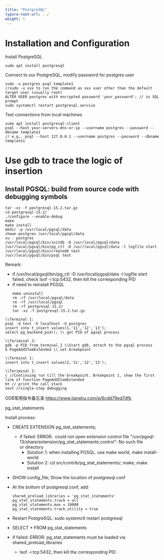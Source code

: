 ```yaml
---
title: "PostgreSQL"
typora-root-url: ../
weight: 1
---
```


# Installation and Configuration
Install PostgreSQL
```
sudo apt install postgresql
```

Connect to our PostgreSQL, modify password for postgres user
```
sudo -u postgres psql template1 
//sudo -u xxx to run the command as xxx user other than the default target user (usually root)
ALTER USER postgres with encrypted password 'your_password'; // in SQL prompt
sudo systemctl restart postgresql.service
```

Test connections from local machines
```
sudo apt install postgresql-client
psql --host your-servers-dns-or-ip --username postgres --password --dbname template1
// e.g., psql --host 127.0.0.1 --username postgres --password --dbname template1
```

# Use gdb to trace the logic of insertion

## Install PGSQL: build from source code with debugging symbols

```
tar -xz -f postgresql-15.2.tar.gz
cd postgresql-15.2/
./configure --enable-debug
make
make install
mkdir -p /usr/local/pgsql/data
chown postgres /usr/local/pgsql/data
su - postgres
/usr/local/pgsql/bin/initdb -D /usr/local/pgsql/data
/usr/local/pgsql/bin/pg_ctl -D /usr/local/pgsql/data -l logfile start
/usr/local/pgsql/bin/createdb test
/usr/local/pgsql/bin/psql test
```

Remark:

- if /usr/local/pgsql/bin/pg_ctl -D /usr/local/pgsql/data -l logfile start failed, check lsof -i tcp:5432, then kill the corresponding PID
- if need to reinstall PGSQL
    ```
    make uninstall
    rm -rf /usr/local/pgsql/data
    rm -rf /usr/local/pgsql
    rm -rf postgresql-15.2/
    tar -xz -f postgresql-15.2.tar.gz
    ```

```
\\Terminal 1:
psql -d test -h localhost -U postgres
insert into t_insert values(1,'11','12','13');
select pg_backend_pid(); \\ get PID of pgsql process

\\Teriminal 2:
gdb -p PID_from_terminal_1 \\Start gdb, attach to the pgsql process
b PageAddItemExtended \\ set breakpoint

\\Terminal 1:
insert into t_insert values(2,'11','12','13');

\\Teriminal 2:
c //Continuing run till the breakpoint. Breakpoint 1, show the first line of function PageAddItemExtended
bt // print the call stack
next //single-step debugging
```

GDB常用指令备忘录 https://www.jianshu.com/p/6cdd79ed7dfb


pg_stat_statements

Install process:

- CREATE EXTENSION pg_stat_statements;
    - if failed: ERROR:  could not open extension control file "/usr/pgsql-13/share/extension/pg_stat_statements.control": No such file or directory
        - Solution 1: when installing PGSQL. use make world, make install-world 
        - Solution 2: cd src/contrib/pg_stat_statements/; make; make install
- SHOW config_file; Show the location of postgresql.conf
- At the bottom of postgresql.conf, add 
    ```
    shared_preload_libraries = 'pg_stat_statements'
    pg_stat_statements.track = all
    pg_stat_statements.max = 10000
    pg_stat_statements.track_utility = true
    ```
- Restart PostgreSQL: sudo systemctl restart postgresql

- SELECT * FROM pg_stat_statements

- if failed: ERROR: pg_stat_statements must be loaded via shared_preload_libraries

    - lsof -i tcp:5432, then kill the corresponding PID